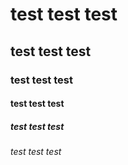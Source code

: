# test test test
## test test test
### test test test
#### test test test
##### test test test
###### test test test
